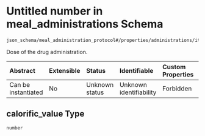 # Untitled number in meal\_administrations Schema

```txt
json_schema/meal_administration_protocol#/properties/administrations/items/properties/calorific_value
```

Dose of the drug administration.

| Abstract            | Extensible | Status         | Identifiable            | Custom Properties | Additional Properties | Access Restrictions | Defined In                                                                                               |
| :------------------ | :--------- | :------------- | :---------------------- | :---------------- | :-------------------- | :------------------ | :------------------------------------------------------------------------------------------------------- |
| Can be instantiated | No         | Unknown status | Unknown identifiability | Forbidden         | Allowed               | none                | [meal\_administrations.schema.json\*](../../out/meal_administrations.schema.json "open original schema") |

## calorific\_value Type

`number`
